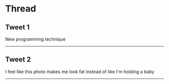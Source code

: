 # Thread

## Tweet 1

New programming technique

---

## Tweet 2

I feel like this photo makes me look fat instead of like I'm holding a baby

---

